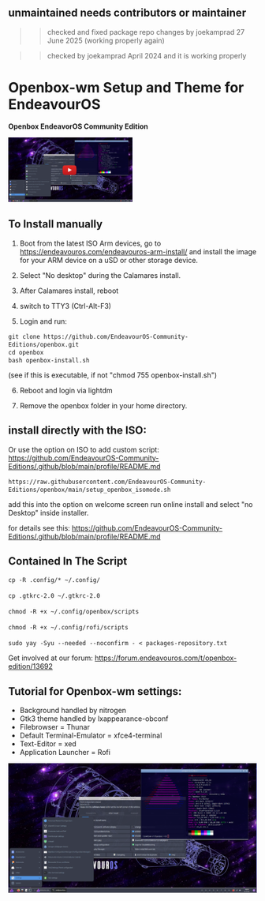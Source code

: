 ## unmaintained needs contributors or maintainer
>> checked and fixed package repo changes by joekamprad 27 June 2025 (working properly again)

>> checked by joekamprad April 2024 and it is working properly


# Openbox-wm Setup and Theme for EndeavourOS

**Openbox EndeavorOS Community Edition**

[<img src="https://raw.githubusercontent.com/EndeavourOS-Community-Editions/openbox/main/openbox-play-tutorial.png" width="50%">](https://youtu.be/8XgwymrVC_o?si=DxPz0_CfvBaXAmPi "watch on YT")


## To Install manually

1. Boot from the latest ISO
       Arm devices, go to https://endeavouros.com/endeavouros-arm-install/
       and install the image for your ARM device on a uSD or other storage device.
     
2. Select "No desktop" during the Calamares install.
  
3. After Calamares install, reboot
   
4. switch to TTY3 (Ctrl-Alt-F3)
  
5. Login and run:
```
git clone https://github.com/EndeavourOS-Community-Editions/openbox.git
cd openbox
bash openbox-install.sh
```
(see if this is executable, if not "chmod 755 openbox-install.sh")
     
6. Reboot and login via lightdm
  
7. Remove the openbox folder in your home directory.

     
## install directly with the ISO:

Or use the option on ISO to add custom script: https://github.com/EndeavourOS-Community-Editions/.github/blob/main/profile/README.md  

```
https://raw.githubusercontent.com/EndeavourOS-Community-Editions/openbox/main/setup_openbox_isomode.sh
```

add this into the option on welcome screen run online install and select "no Desktop" inside installer.

for details see this:
https://github.com/EndeavourOS-Community-Editions/.github/blob/main/profile/README.md

## Contained In The Script

```
cp -R .config/* ~/.config/
    
cp .gtkrc-2.0 ~/.gtkrc-2.0

chmod -R +x ~/.config/openbox/scripts

chmod -R +x ~/.config/rofi/scripts
    
sudo yay -Syu --needed --noconfirm - < packages-repository.txt
```

Get involved at our forum: https://forum.endeavouros.com/t/openbox-edition/13692


## Tutorial for Openbox-wm settings:

  -  Background handled by nitrogen
  -  Gtk3 theme handled by lxappearance-obconf
  -  Filebrowser = Thunar
  -  Default Terminal-Emulator = xfce4-terminal
  -  Text-Editor = xed
  -  Application Launcher = Rofi

![openbox](https://raw.githubusercontent.com/EndeavourOS-Community-Editions/openbox/main/openbox-screenshot.png)
